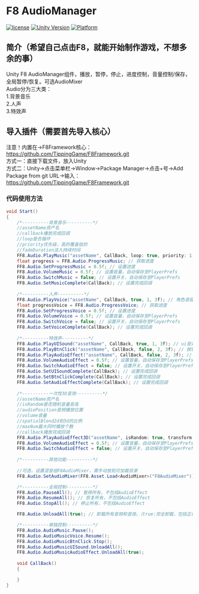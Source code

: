 # F8 AudioManager

[![license](http://img.shields.io/badge/license-MIT-green.svg)](https://opensource.org/licenses/MIT)
[![Unity Version](https://img.shields.io/badge/unity-2021.3.15f1-blue)](https://unity.com)
[![Platform](https://img.shields.io/badge/platform-Win%20%7C%20Android%20%7C%20iOS%20%7C%20Mac%20%7C%20Linux%20%7C%20WebGL-orange)]()

## 简介（希望自己点击F8，就能开始制作游戏，不想多余的事）
Unity F8 AudioManager组件，播放，暂停，停止，进度控制，音量控制/保存，全局暂停/恢复。可选AudioMixer  
Audio分为三大类：  
1.背景音乐  
2.人声  
3.特效声

## 导入插件（需要首先导入核心）
注意！内置在->F8Framework核心：https://github.com/TippingGame/F8Framework.git  
方式一：直接下载文件，放入Unity  
方式二：Unity->点击菜单栏->Window->Package Manager->点击+号->Add Package from git URL->输入：https://github.com/TippingGame/F8Framework.git

### 代码使用方法
```C#
void Start()
{
    /*----------背景音乐----------*/
    //assetName资产名
    //callback播放完成回调
    //loop是否循环
    //priority优先级，高的覆盖低的
    //fadeDuration淡入持续时间
    FF8.Audio.PlayMusic("assetName", CallBack, loop: true, priority: 1, fadeDuration: 3f); // 背景音乐
    float progress = FF8.Audio.ProgressMusic; // 获取进度
    FF8.Audio.SetProgressMusic = 0.5f; // 设置进度
    FF8.Audio.VolumeMusic = 0.5f; // 设置音量，自动保存至PlayerPrefs
    FF8.Audio.SwitchMusic = false; // 设置开关，自动保存至PlayerPrefs
    FF8.Audio.SetMusicComplete(CallBack); // 设置完成回调
    
    /*----------人声----------*/
    FF8.Audio.PlayVoice("assetName", CallBack, true, 1, 3f); // 角色语音
    float progressVoice = FF8.Audio.ProgressVoice; // 获取进度
    FF8.Audio.SetProgressVoice = 0.5f; // 设置进度
    FF8.Audio.VolumeVoice = 0.5f; // 设置音量，自动保存至PlayerPrefs
    FF8.Audio.SwitchVoice = false; // 设置开关，自动保存至PlayerPrefs
    FF8.Audio.SetVoiceComplete(CallBack); // 设置完成回调
    
    /*----------特效声----------*/
    FF8.Audio.PlayUISound("assetName", CallBack, true, 1, 3f); // ui音效
    FF8.Audio.PlayBtnClick("assetName", CallBack, false, 2, 3f); // 按钮音效
    FF8.Audio.PlayAudioEffect("assetName", CallBack, false, 2, 3f); // 音效特效
    FF8.Audio.VolumeAudioEffect = 0.5f; // 设置音量，自动保存至PlayerPrefs
    FF8.Audio.SwitchAudioEffect = false; // 设置开关，自动保存至PlayerPrefs
    FF8.Audio.SetUISoundComplete(CallBack); // 设置完成回调
    FF8.Audio.SetBtnClickComplete(CallBack); // 设置完成回调
    FF8.Audio.SetAudioEffectComplete(CallBack); // 设置完成回调
    
    /*----------一次性3D音效----------*/
    //assetName资产名
    //isRandom是否随机音量音高
    //audioPosition音频播放位置
    //volume音量
    //spatialBlend2d到3d的比例
    //maxNum最大同时播放个数
    //callback播放完成回调
    FF8.Audio.PlayAudioEffect3D("assetName", isRandom: true, transform.position, volume: 1f, spatialBlend: 1f, maxNum: 5, CallBack);
    FF8.Audio.VolumeAudioEffect = 0.5f; // 设置音量，自动保存至PlayerPrefs
    FF8.Audio.SwitchAudioEffect = false; // 设置开关，自动保存至PlayerPrefs
    
    /*----------其他功能----------*/
    
    //可选，设置混音组F8AudioMixer，需手动放到可加载目录
    FF8.Audio.SetAudioMixer(FF8.Asset.Load<AudioMixer>("F8AudioMixer"));

    /*----------全局控制----------*/
    FF8.Audio.PauseAll(); // 暂停所有，不包括AudioEffect
    FF8.Audio.ResumeAll(); // 恢复所有，不包括AudioEffect
    FF8.Audio.StopAll(); // 停止所有，不包括AudioEffect

    FF8.Audio.UnloadAll(true); // 卸载所有音频和音效。（true:完全卸载，包括正在使用的）

    /*----------单独控制----------*/
    FF8.Audio.AudioMusic.Pause();
    FF8.Audio.AudioMusicVoice.Resume();
    FF8.Audio.AudioMusicBtnClick.Stop();
    FF8.Audio.AudioMusicUISound.UnloadAll();
    FF8.Audio.AudioMusicAudioEffect.UnloadAll(true);
    
    void CallBack()
    {

    }
}
```



